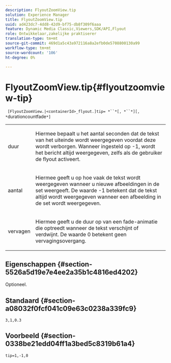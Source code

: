 ```yaml
---
description: FlyoutZoomView.tip
solution: Experience Manager
title: FlyoutZoomView.tip
uuid: ad423dc7-4dd8-42d9-bf75-db8f309f6aaa
feature: Dynamic Media Classic,Viewers,SDK/API,Flyout
role: Ontwikkelaar,zakelijke praktiserer
translation-type: tm+mt
source-git-commit: 469d1a5c43a972116a8a2efb0de5708800130a99
workflow-type: tm+mt
source-wordcount: '106'
ht-degree: 0%

---
```



# FlyoutZoomView.tip{#flyoutzoomview-tip}

` [FlyoutZoomView.|<containerId>_flyout.]tip= *``*[, *``*][, *`durationcountfade`*]`

<table id="table_3BA079B51B644219BB8E2A68A13A8D90"> 
 <tbody> 
  <tr> 
   <td colname="col1"> <p> <span class="codeph"> <span class="varname"> duur</span> </span> </p> </td> 
   <td colname="col2"> <p>Hiermee bepaalt u het aantal seconden dat de tekst van het uiteinde wordt weergegeven voordat deze wordt verborgen. Wanneer ingesteld op <span class="codeph"> -1</span>, wordt het bericht altijd weergegeven, zelfs als de gebruiker de flyout activeert. </p> </td> 
  </tr> 
  <tr> 
   <td colname="col1"> <p> <span class="codeph"> <span class="varname"> aantal</span> </span> </p> </td> 
   <td colname="col2"> <p>Hiermee geeft u op hoe vaak de tekst wordt weergegeven wanneer u nieuwe afbeeldingen in de set weergeeft. De waarde <span class="codeph"> -1</span> betekent dat de tekst altijd wordt weergegeven wanneer een afbeelding in de set wordt weergegeven. </p> </td> 
  </tr> 
  <tr> 
   <td colname="col1"> <p> <span class="codeph"> <span class="varname"> vervagen</span> </span> </p> </td> 
   <td colname="col2"> <p>Hiermee geeft u de duur op van een fade-animatie die optreedt wanneer de tekst verschijnt of verdwijnt. De waarde <span class="codeph"> 0</span> betekent geen vervagingsovergang. </p> </td> 
  </tr> 
 </tbody> 
</table>

## Eigenschappen {#section-5526a5d19e7e4ee2a35b1c4816ed4202}

Optioneel.

## Standaard {#section-a08032f0fcf041c09e63c0238a339fc9}

`3,1,0.3`

## Voorbeeld {#section-0338be21edd04ff1a3bed5c8319b61a4}

`tip=1,-1,0`
